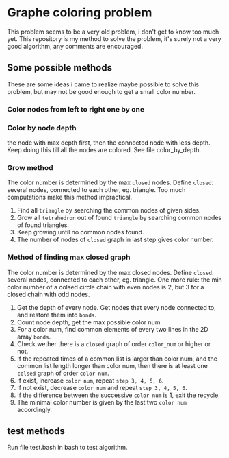 # Graphe coloring problem
This problem seems to be a very old problem, i don't get to know too much yet. This repository is my method to solve the problem, it's surely not a very good algorithm, any comments are encouraged.
## Some possible methods
These are some ideas i came to realize maybe possible to solve this problem, but may not be good enough to get a small color number.
### Color nodes from left to right one by one
### Color by node depth
the node with max depth first, then the connected node with less depth. Keep doing this till all the nodes are colored. See file color_by_depth.
### Grow method
The color number is determined by the max `closed` nodes. Define `closed`: several nodes, connected to each other, eg. triangle. Too much computations make this method impractical.
1. Find all `triangle` by searching the common nodes of given sides.
2. Grow all `tetrahedron` out of found `triangle` by searching common nodes of found triangles.
3. Keep growing until no common nodes found.
4. The number of nodes of `closed` graph in last step gives color number.
### Method of finding max closed graph
The color number is determined by the max closed nodes. Define `closed`: several nodes, connected to each other, eg. triangle. One more rule: the min color number of a colsed circle chain with even nodes is 2, but 3 for a closed chain with odd nodes.
1. Get the depth of every node. Get nodes that every node connected to, and restore them into `bonds`.
2. Count node depth, get the max possible color num.
3. For a color num, find common elements of every two lines in the 2D array `bonds`.
4. Check wether there is a `closed` graph of order `color_num` or higher or not.
4. If the repeated times of a common list is larger than color num, and the common list length longer than color num, then there is at least one `colsed` graph of order `color num`.
5. If exist, increase `color num`, repeat `step 3, 4, 5, 6`.
6. If not exist, decrease `color num` and  repeat `step 3, 4, 5, 6`.
7. If the difference between the successive `color num` is 1, exit the recycle.
8. The minimal color number is given by the last two `color num` accordingly.
## test methods
Run file test.bash in bash to test algorithm.